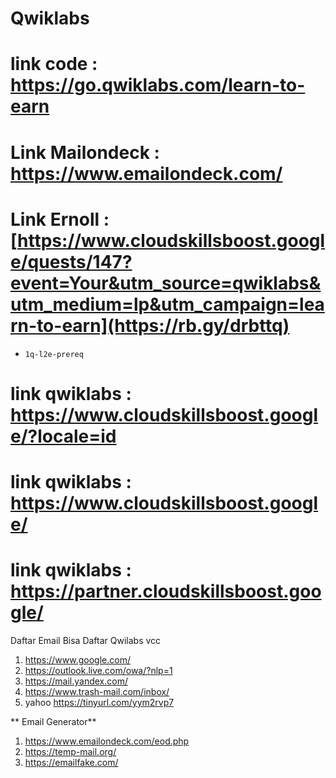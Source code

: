 # Qwiklabs

# link code : https://go.qwiklabs.com/learn-to-earn
# Link Mailondeck : https://www.emailondeck.com/
# Link Ernoll : [https://www.cloudskillsboost.google/quests/147?event=Your&utm_source=qwiklabs&utm_medium=lp&utm_campaign=learn-to-earn](https://rb.gy/drbttq)
-  ```console  
   1q-l2e-prereq
    ```
# link qwiklabs : https://www.cloudskillsboost.google/?locale=id
# link qwiklabs : https://www.cloudskillsboost.google/ 
# link qwiklabs : https://partner.cloudskillsboost.google/

Daftar Email Bisa Daftar Qwilabs vcc 

1. https://www.google.com/
2. https://outlook.live.com/owa/?nlp=1
3. https://mail.yandex.com/
4. https://www.trash-mail.com/inbox/
5. yahoo https://tinyurl.com/yym2rvp7

** Email Generator**
1. https://www.emailondeck.com/eod.php
2. https://temp-mail.org/
3. https://emailfake.com/
